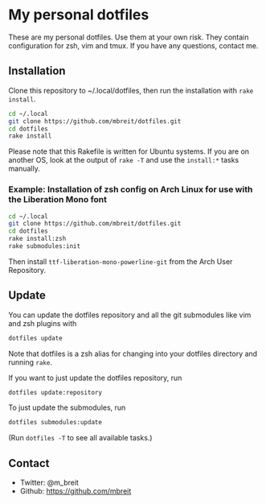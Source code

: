 # My personal dotfiles

These are my personal dotfiles. Use them at your own risk.
They contain configuration for zsh, vim and tmux.
If you have any questions, contact me.

## Installation

Clone this repository to ~/.local/dotfiles, then run
the installation with `rake install`.

```bash
cd ~/.local
git clone https://github.com/mbreit/dotfiles.git
cd dotfiles
rake install
```

Please note that this Rakefile is written for Ubuntu systems.
If you are on another OS, look at the output of `rake -T`
and use the `install:*` tasks manually.

### Example: Installation of zsh config on Arch Linux for use with the Liberation Mono font

```bash
cd ~/.local
git clone https://github.com/mbreit/dotfiles.git
cd dotfiles
rake install:zsh
rake submodules:init
```

Then install `ttf-liberation-mono-powerline-git` from the Arch User Repository.

## Update

You can update the dotfiles repository and all
the git submodules like vim and zsh plugins with

```bash
dotfiles update
```

Note that dotfiles is a zsh alias for changing
into your dotfiles directory and running `rake`.

If you want to just update the dotfiles repository,
run

```bash
dotfiles update:repository
```

To just update the submodules, run

```bash
dotfiles submodules:update
```

(Run `dotfiles -T` to see all available tasks.)

## Contact

* Twitter: @m_breit
* Github: https://github.com/mbreit

